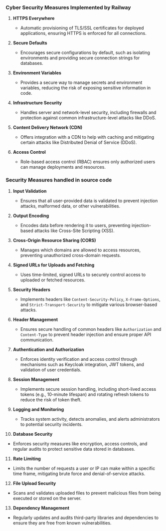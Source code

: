 

### **Cyber Security Measures Implemented by Railway**
1. **HTTPS Everywhere**  
   - Automatic provisioning of TLS/SSL certificates for deployed applications, ensuring HTTPS is enforced for all connections.

2. **Secure Defaults**  
   - Encourages secure configurations by default, such as isolating environments and providing secure connection strings for databases.

3. **Environment Variables**  
   - Provides a secure way to manage secrets and environment variables, reducing the risk of exposing sensitive information in code.

4. **Infrastructure Security**  
   - Handles server and network-level security, including firewalls and protection against common infrastructure-level attacks like DDoS.

5. **Content Delivery Network (CDN)**  
   - Offers integration with a CDN to help with caching and mitigating certain attacks like Distributed Denial of Service (DDoS).

6. **Access Control**  
   - Role-based access control (RBAC) ensures only authorized users can manage deployments and resources.


### **Security Measures handled in source code**
1. **Input Validation**  
   - Ensures that all user-provided data is validated to prevent injection attacks, malformed data, or other vulnerabilities.

2. **Output Encoding**  
   - Encodes data before rendering it to users, preventing injection-based attacks like Cross-Site Scripting (XSS).

3. **Cross-Origin Resource Sharing (CORS)**  
   - Manages which domains are allowed to access resources, preventing unauthorized cross-domain requests.

4. **Signed URLs for Uploads and Fetching**  
   - Uses time-limited, signed URLs to securely control access to uploaded or fetched resources.

5. **Security Headers**  
   - Implements headers like `Content-Security-Policy`, `X-Frame-Options`, and `Strict-Transport-Security` to mitigate various browser-based attacks.

6. **Header Management**  
   - Ensures secure handling of common headers like `Authorization` and `Content-Type` to prevent header injection and ensure proper API communication.

7. **Authentication and Authorization**  
   - Enforces identity verification and access control through mechanisms such as Keycloak integration, JWT tokens, and validation of user credentials.

8. **Session Management**  
   - Implements secure session handling, including short-lived access tokens (e.g., 10-minute lifespan) and rotating refresh tokens to reduce the risk of token theft.

9. **Logging and Monitoring**  
   - Tracks system activity, detects anomalies, and alerts administrators to potential security incidents.

10. **Database Security**  
   - Enforces security measures like encryption, access controls, and regular audits to protect sensitive data stored in databases.

11. **Rate Limiting**  
   - Limits the number of requests a user or IP can make within a specific time frame, mitigating brute force and denial-of-service attacks.

12. **File Upload Security**  
   - Scans and validates uploaded files to prevent malicious files from being executed or stored on the server.

13. **Dependency Management**  
   - Regularly updates and audits third-party libraries and dependencies to ensure they are free from known vulnerabilities.
